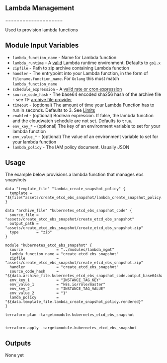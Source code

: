 ## Lambda Management 
====================

Used to provision lambda functions

Module Input Variables
----------------------

- `lambda_function_name` - Name for Lambda function
- `lambda_runtime` - A [valid](http://docs.aws.amazon.com/cli/latest/reference/lambda/create-function.html#options) Lambda runtime environment. Defaults to `go1.x`
- `zipfile` - Path to zip archive containing Lambda function
- `handler` - The entrypoint into your Lambda function, in the form of `filename.function_name`. For `Golang` this must match `lambda_function_name`
- `schedule_expression` - A [valid rate or cron expression](http://docs.aws.amazon.com/lambda/latest/dg/tutorial-scheduled-events-schedule-expressions.html)
- `source_code_hash` - The base64 encoded sha256 hash of the archive file - see TF [archive file provider](https://www.terraform.io/docs/providers/archive/d/archive_file.html)
- `timeout` - (optional) The amount of time your Lambda Function has to run in seconds. Defaults to 3. See [Limits](https://docs.aws.amazon.com/lambda/latest/dg/limits.html)
- `enabled` - (optional) Boolean expression. If false, the lambda function and the cloudwatch schedule are not set. Defaults to `true`.
- `env_key_*` - (optional) The key of an environment variable to set for your lambda function
- `env_value_*` - (optional) The value of an environment variable to set for your lambda function
- `lambda_policy` - The IAM policy document.  Usually JSON 

Usage 
-----

The example below provisions a lambda function that manages ebs snapshots

```
data "template_file" "lambda_create_snapshot_policy" {
  template = "${file("assets/create_etcd_ebs_snapshot/lambda_create_snapshot_policy.json")}"
}

data "archive_file" "kubernetes_etcd_ebs_snapshot_code" {
  source_file = "assets/create_etcd_ebs_snapshot/create_etcd_ebs_snapshot"
  output_path = "assets/create_etcd_ebs_snapshot/create_etcd_ebs_snapshot.zip"
  type        = "zip"
}

module "kubernetes_etcd_ebs_snapshot" {
  source               = "../modules/lambda_mgmt"
  lambda_function_name = "create_etcd_ebs_snapshot"
  zipfile              = "assets/create_etcd_ebs_snapshot/create_etcd_ebs_snapshot.zip"
  handler              = "create_etcd_ebs_snapshot"
  source_code_hash     = "${data.archive_file.kubernetes_etcd_ebs_snapshot_code.output_base64sha256}"
  env_key_1            = "INSTANCE_TAG_KEY"
  env_value_1          = "k8s.io/role/master"
  env_key_2            = "INSTANCE_TAG_VALUE"
  env_value_2          = "1"
  lamda_policy         = "${data.template_file.lambda_create_snapshot_policy.rendered}"
}
```

```
terraform plan -target=module.kubernetes_etcd_ebs_snapshot


terraform apply -target=module.kubernetes_etcd_ebs_snapshot

```

Outputs
-------

None yet
